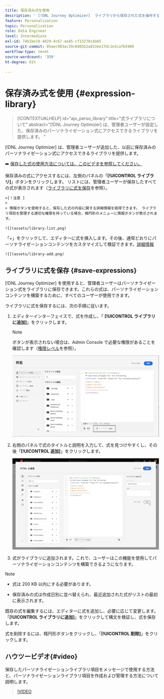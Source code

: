 ```yaml
---
title: 保存済み式を使用
description: ' [!DNL Journey Optimizer]  ライブラリから保存された式を操作する方法について説明します。'
feature: Personalization
topic: Personalization
role: Data Engineer
level: Intermediate
exl-id: 74b1be18-4829-4c67-ae45-cf13278cda65
source-git-commit: 85aec983ac39c8d65b2a833ee17dc1e3cafb5900
workflow-type: tm+mt
source-wordcount: '359'
ht-degree: 91%

---
```


# 保存済み式を使用 {#expression-library}

>[!CONTEXTUALHELP]
>id="ajo_perso_library"
>title="式ライブラリについて"
>abstract="[!DNL Journey Optimizer] は、管理者ユーザーが設定した、保存済みのパーソナライゼーション式にアクセスできるライブラリを提供します。 "

[!DNL Journey Optimizer] は、管理者ユーザーが追加した、以前に保存済みのパーソナライゼーション式にアクセスできるライブラリを提供します。

➡️ [保存した式の使用方法については、このビデオを参照してください。](#video-preview)

保存済みの式にアクセスするには、左側のパネルの「**[!UICONTROL ライブラリ]**」ボタンをクリックします。 リストには、管理者ユーザーが保存したすべての式が表示されます（[ライブラリに式を保存](#save-expressions)を参照）。

    >[！注意 ]
    >
    > 情報ボタンを使用すると、保存した式の内容に関する詳細情報を取得できます。 ライブラリ項目を管理する適切な権限を持っている場合、楕円形のメニューに情報ボタンが表示されます。
    
    ![](assets/library-list.png)

「+」をクリックして、エディターに式を挿入します。その後、通常どおりにパーソナライゼーションコンテンツをカスタマイズして検証できます。[詳細情報](../personalization/personalization-build-expressions.md)

    ![](assets/library-add.png)

## ライブラリに式を保存 {#save-expressions}

[!DNL Journey Optimizer] を使用すると、管理者ユーザーはパーソナライゼーション式をライブラリに保存できます。これらの式は、パーソナライゼーションコンテンツを構築するために、すべてのユーザーが使用できます。

ライブラリに式を保存するには、次の手順に従います。

1. エディターインターフェイスで、式を作成し、「 **[!UICONTROL ライブラリに追加]**」をクリックします。

   >[!NOTE]
   >
   >ボタンが表示されない場合は、Admin Console で必要な権限があることを確認します（[権限レベル](../administration/high-low-permissions.md)を参照）。

   ![](assets/library-save.png)

1. 右側のパネルで式のタイトルと説明を入力して、式を見つけやすくし、その後「**[!UICONTROL 追加]**」をクリックします。

   ![](assets/add-expression.png)

1. 式がライブラリに追加されます。これで、ユーザーはこの機能を使用してパーソナライゼーションコンテンツを構築できるようになります。


>[!NOTE]
>
>* 式は 200 KB 以内にする必要があります。
>
>* 保存済みの式は作成日別に並べ替えられ、最近追加された式がリストの最初に表示されます。



既存の式を編集するには、エディターに式を追加し、必要に応じて変更します。 「**[!UICONTROL ライブラリに追加]**」をクリックして構文を検証し、式を保存します。

式を削除するには、楕円形ボタンをクリックし、「**[!UICONTROL 削除]**」をクリックします。

## ハウツービデオ{#video}

保存したパーソナライゼーションライブラリ項目をメッセージで使用する方法と、パーソナライゼーションライブラリ項目を作成および管理する方法について説明します。

>[!VIDEO](https://video.tv.adobe.com/v/340941?quality=12)

